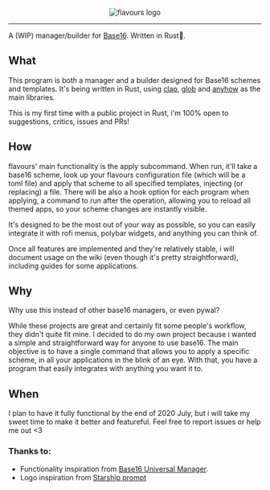 <p align="center">
  <img src="https://raw.githubusercontent.com/Misterio77/flavours/master/logo.svg" alt="flavours logo"/>
</p>

---

A (WIP) manager/builder for [Base16](https://github.com/chriskempson/base16). Written in Rust🦀.



## What
This program is both a manager and a builder designed for Base16 schemes and templates. It's being written in Rust, using [clap](https://github.com/clap-rs/clap), [glob](https://github.com/rust-lang-nursery/glob) and [anyhow](https://github.com/dtolnay/anyhow) as the main libraries.

This is my first time with a public project in Rust, i'm 100% open to suggestions, critics, issues and PRs!

## How
flavours' main functionality is the apply subcommand. When run, it'll take a base16 scheme, look up your flavours configuration file (which will be a toml file) and apply that scheme to all specified templates, injecting (or replacing) a file. There will be also a hook option for each program when applying, a command to run after the operation, allowing you to reload all themed apps, so your scheme changes are instantly visible.

It's designed to be the most out of your way as possible, so you can easily integrate it with rofi menus, polybar widgets, and anything you can think of.

Once all features are implemented and they're relatively stable, i will document usage on the wiki (even though it's pretty straightforward), including guides for some applications.

## Why
Why use this instead of other base16 managers, or even pywal?

While these projects are great and certainly fit some people's workflow, they didn't quite fit mine.
I decided to do my own project because i wanted a simple and straightforward way for anyone to use base16. The main objective is to have a single command that allows you to apply a specific scheme, in all your applications in the blink of an eye. With that, you have a program that easily integrates with anything you want it to.

## When
I plan to have it fully functional by the end of 2020 July, but i will take my sweet time to make it better and featureful. Feel free to report issues or help me out <3


### Thanks to:
- Functionality inspiration from [Base16 Universal Manager](https://github.com/pinpox/base16-universal-manager).
- Logo inspiration from [Starship prompt](https://starship.rs)
